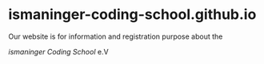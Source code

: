 # ismaninger-coding-school.github.io
Our website is for information and registration purpose about the 

_ismaninger Coding School_ e.V
